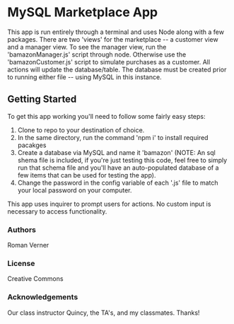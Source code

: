 # MySQL Marketplace App

This app is run entirely through a terminal and uses Node along with
a few packages. There are two 'views' for the marketplace -- a customer
view and a manager view. To see the manager view, run the 
'bamazonManager.js' script through node. Otherwise use the
'bamazonCustomer.js' script to simulate purchases as a customer. All
actions will update the database/table. The database must be created 
prior to running either file -- using MySQL in this instance.

## Getting Started

To get this app working you'll need to follow some fairly easy steps:
1. Clone to repo to your destination of choice.
2. In the same directory, run the command 'npm i' to install required pacakges
3. Create a database via MySQL and name it 'bamazon' (NOTE: An sql shema file is included, if you're just testing this code, feel free to simply run that schema file and you'll have an auto-populated database of a few items that can be used for testing the app).
4. Change the password in the config variable of each '.js' file to match your local password on your computer.

This app uses inquirer to prompt users for actions. No custom input is necessary to access functionality.

### Authors
Roman Verner

### License
Creative Commons

### Acknowledgements
Our class instructor Quincy, the TA's, and my classmates. Thanks!